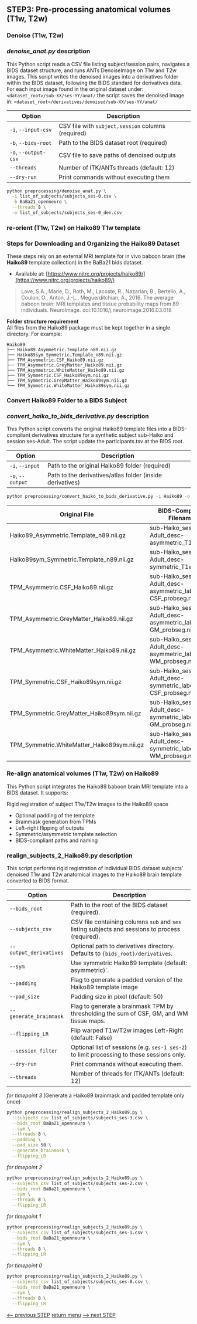 ## STEP3: Pre-processing anatomical volumes (T1w, T2w)

### Denoise (T1w, T2w) 
### _denoise_anat.py_ description
This Python script reads a CSV file listing subject/session pairs, navigates a BIDS dataset structure, and runs ANTs DenoiseImage on T1w and T2w images.
This script writes the denoised images into a derivatives folder within the BIDS dataset, following the BIDS standard for derivatives data.
For each input image found in the original dataset under:
```<dataset_root>/sub-XX/ses-YY/anat/```
the script saves the denoised image in:
```<dataset_root>/derivatives/denoised/sub-XX/ses-YY/anat/```

| Option               | Description                                        |
|----------------------|----------------------------------------------------|
| `-i`, `--input-csv`  | CSV file with `subject,session` columns (required) |
| `-b`, `--bids-root`  | Path to the BIDS dataset root (required)           |
| `-o`, `--output-csv` | CSV file to save paths of denoised outputs         |
| `--threads`          | Number of ITK/ANTs threads (default: 12)           |
| `--dry-run`          | Print commands without executing them              |

```bash
python preprocessing/denoise_anat.py \
  -i list_of_subjects/subjects_ses-0.csv \
  -b BaBa21_openneuro \
  --threads 8 \
  -o list_of_subjects/subjects_ses-0_den.csv
```
### re-orient (T1w, T2w) on Haiko89 T1w template

### Steps for Downloading and Organizing the Haiko89 Dataset
These steps rely on an external MRI template for in vivo baboon brain (the **Haiko89** template collection) in the BaBa21 bids dataset.
- Available at: [https://www.nitrc.org/projects/haiko89/](https://www.nitrc.org/projects/haiko89/)
> Love, S.A., Marie, D., Roth, M., Lacoste, R., Nazarian, B., Bertello, A., Coulon, O., Anton, J.-L., Meguerditchian, A., 2016. The average baboon brain: MRI templates and tissue probability maps from 89 individuals. NeuroImage. doi:10.1016/j.neuroimage.2016.03.018

**Folder structure requirement**  
All files from the Haiko89 package must be kept together in a single directory. For example:
```
Haiko89
├── Haiko89_Asymmetric.Template_n89.nii.gz
├── Haiko89sym_Symmetric.Template_n89.nii.gz
├── TPM_Asymmetric.CSF_Haiko89.nii.gz
├── TPM_Asymmetric.GreyMatter_Haiko89.nii.gz
├── TPM_Asymmetric.WhiteMatter_Haiko89.nii.gz
├── TPM_Symmetric.CSF_Haiko89sym.nii.gz
├── TPM_Symmetric.GreyMatter_Haiko89sym.nii.gz
└── TPM_Symmetric.WhiteMatter_Haiko89sym.nii.gz
```

### Convert Haiko89 Folder to a BIDS Subject
### _convert_haiko_to_bids_derivative.py_ description

This Python script converts the original Haiko89 template files into a BIDS-compliant derivatives structure for a synthetic subject sub-Haiko and session ses-Adult.
The script update the participants.tsv at the BIDS root.

| Option               | Description                                               |
| -------------------- | --------------------------------------------------------- |
| `-i`, `--input`      | Path to the original Haiko89 folder (required)            |
| `-o`, `--output`     | Path to the derivatives/atlas folder (inside derivatives) |

```bash
python preprocessing/convert_haiko_to_bids_derivative.py -i Haiko89 -o BaBa21_openneuro/derivatives/atlas
```

| Original File                               | BIDS-Compliant Filename                                      |
| --------------------------------------------|------------------------------------------------------------- |
| Haiko89_Asymmetric.Template_n89.nii.gz      | sub-Haiko_ses-Adult_desc-asymmetric_T1w.nii.gz               |
| Haiko89sym_Symmetric.Template_n89.nii.gz    | sub-Haiko_ses-Adult_desc-symmetric_T1w.nii.gz                |
| TPM_Asymmetric.CSF_Haiko89.nii.gz           | sub-Haiko_ses-Adult_desc-asymmetric_label-CSF_probseg.nii.gz |
| TPM_Asymmetric.GreyMatter_Haiko89.nii.gz    | sub-Haiko_ses-Adult_desc-asymmetric_label-GM_probseg.nii.gz  |
| TPM_Asymmetric.WhiteMatter_Haiko89.nii.gz   | sub-Haiko_ses-Adult_desc-asymmetric_label-WM_probseg.nii.gz  |
| TPM_Symmetric.CSF_Haiko89sym.nii.gz         | sub-Haiko_ses-Adult_desc-symmetric_label-CSF_probseg.nii.gz  |
| TPM_Symmetric.GreyMatter_Haiko89sym.nii.gz  | sub-Haiko_ses-Adult_desc-symmetric_label-GM_probseg.nii.gz   |
| TPM_Symmetric.WhiteMatter_Haiko89sym.nii.gz | sub-Haiko_ses-Adult_desc-symmetric_label-WM_probseg.nii.gz   |

### Re-align anatomical volumes (T1w, T2w) on Haiko89

This Python script integrates the Haiko89 baboon brain MRI template into a BIDS dataset. It supports:

Rigid registration of subject T1w/T2w images to the Haiko89 space
- Optional padding of the template
- Brainmask generation from TPMs
- Left–right flipping of outputs
- Symmetric/asymmetric template selection
- BIDS-compliant paths and naming

### realign_subjects_2_Haiko89.py description

This script performs rigid registration of individual BIDS dataset subjects’ denoised T1w and T2w anatomical images to the Haiko89 brain template converted to BIDS format.

| Option                | Description                                                                                     |
| --------------------  | ----------------------------------------------------------------------------------------------- |
| `--bids_root`         | Path to the root of the BIDS dataset (required).                                                |
| `--subjects_csv`      | CSV file containing columns `sub` and `ses` listing subjects and sessions to process (required).|
| `--output_derivatives`| Optional path to derivatives directory. Defaults to `{bids_root}/derivatives`.                  |
| `--sym`               | Use symmetric Haiko89 template (default: asymmetric)`.                                          |
| `--padding`           | Flag to generate a padded version of the Haiko89 template image                                 |
| `--pad_size`          | Padding size in pixel (default: 50)                                                             |
| `--generate_brainmask`| Flag to generate a brainmask TPM by thresholding the sum of CSF, GM, and WM tissue maps.        |
| `--flipping_LR`       | Flip warped T1w/T2w images Left-Right (default: False)                                          |
| `--session_filter`    | Optional list of sessions (e.g. `ses-1 ses-2`) to limit processing to these sessions only.      |
| `--dry-run`           | Print commands without executing them.                                                          |
| `--threads`           | Number of threads for ITK/ANTs (default: 12)                                                    |

_for timepoint 3_ (Generate a Haiko89 brainmask and padded template only once)
```bash
python preprocessing/realign_subjects_2_Haiko89.py \
  --subjects_csv list_of_subjects/subjects_ses-3.csv \
  --bids_root BaBa21_openneuro \
  --sym \
  --threads 8 \
  --padding \
  --pad_size 50 \
  --generate_brainmask \
  --flipping_LR
```
_for timepoint 2_
```bash
python preprocessing/realign_subjects_2_Haiko89.py \
  --subjects_csv list_of_subjects/subjects_ses-2.csv \
  --bids_root BaBa21_openneuro \
  --sym \
  --threads 8 \
  --flipping_LR
```
_for timepoint 1_
```bash
python preprocessing/realign_subjects_2_Haiko89.py \
  --subjects_csv list_of_subjects/subjects_ses-1.csv \
  --bids_root BaBa21_openneuro \
  --sym \
  --threads 8 \
  --flipping_LR
```
_for timepoint 0_
```bash
python preprocessing/realign_subjects_2_Haiko89.py \
  --subjects_csv list_of_subjects/subjects_ses-0.csv \
  --bids_root BaBa21_openneuro \
  --sym \
  --threads 8 \
  --flipping_LR
```

[<-- previous STEP](bids_exporter.md) [return menu](../pipeline3D.md) [--> next STEP](../postprocessing/template_construction.md)